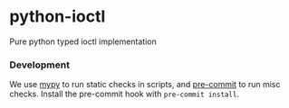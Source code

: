 # python-ioctl

Pure python typed ioctl implementation


### Development

We use [mypy](http://mypy-lang.org/) to run static checks in scripts, and
[pre-commit](https://pre-commit.com/) to run misc checks. Install the pre-commit
hook with `pre-commit install`.
